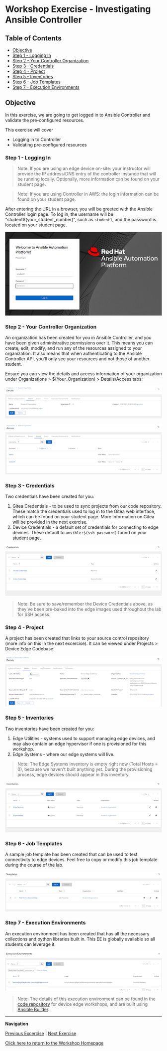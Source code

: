 # Workshop Exercise - Investigating Ansible Controller

## Table of Contents

* [Objective](#objective)
* [Step 1 - Logging In](#step-1---logging-in)
* [Step 2 - Your Controller Organization](#step-2---your-controller-organization)
* [Step 3 - Credentials](#step-3---credentials)
* [Step 4 - Project](#step-4---project)
* [Step 5 - Inventories](#step-5---inventories)
* [Step 6 - Job Templates](#step-6---job-templates)
* [Step 7 - Execution Environments](#step-7---execution-environments)

## Objective

In this exercise, we are going to get logged in to Ansible Controller and validate the pre-configured resources.

This exercise will cover

* Logging in to Controller
* Validating pre-configured resources


### Step 1 - Logging In

> Note: If you are using an edge device on-site: your instructor will provide the IP address/DNS entry of the controller instance that will be running locally. Optionally, more information can be found on your student page.

> Note: If you are using Controller in AWS: the login information can be found on your student page.

After entering the URL in a browser, you will be greeted with the Ansible Controller login page. To log in, the username will be "student$(your_student_number)", such as `student1`, and the password is located on your student page.

![Controller Login Page](../images/controller-login.png)
 
### Step 2 - Your Controller Organization

An organization has been created for you in Ansible Controller, and you have been given administrative permissions over it. This means you can create, edit, modify, and run any of the resources assigned to your organization. It also means that when authenticating to the Ansible Controller API, you'll only see your resources and not those of another student.

Ensure you can view the details and access information of your organization under Organizations > $(Your_Organization) > Details/Access tabs:

![Organization Details](../images/org-details.png)

![Organization Access](../images/org-access.png)

### Step 3 - Credentials

Two credentials have been created for you:
1. Gitea Credentials - to be used to sync projects from our code repository. These match the credentials used to log in to the Gitea web interface, which can be found on your student page. More information on Gitea will be provided in the next exercise.
2. Device Credentials - a default set of credentials for connecting to edge devices. These default to `ansible:$(ssh_password)` found on your student page.

![Credentials](../images/credentials.png)

> Note: Be sure to save/remember the Device Credentials above, as they've been pre-baked into the edge images used throughout the lab for SSH access.

### Step 4 - Project

A project has been created that links to your source control repository (more info on this in the next excercise). It can be viewed under Projects > Device Edge Codebase:

![Project](../images/project.png)

### Step 5 - Inventories

Two inventories have been created for you:
1. Edge Utilities - systems used to support managing edge devices, and may also contain an edge hypervisor if one is provisioned for this workshop.
2. Edge Systems - where our edge systems will live.

> Note: The Edge Systems inventory is empty right now (Total Hosts = 0), because we haven't built anything yet. During the provisioning process, edge devices should appear in this inventory.

![Inventories](../images/inventories.png)

### Step 6 - Job Templates

A sample job template has been created that can be used to test connectivity to edge devices. Feel free to copy or modify this job template during the course of the lab.

![Templates](../images/templates.png)

### Step 7 - Execution Environments

An execution environment has been created that has all the necessary collections and python libraries built in. This EE is globally available so all students can leverage it.

![Execution Environments](../images/ee.png)

> Note: The details of this execution environment can be found in the [code repository](https://github.com/redhat-manufacturing/device-edge-workshops/tree/main/execution-environment) for device edge workshops, and are built using [Ansible Builder](https://www.ansible.com/blog/introduction-to-ansible-builder).

---
**Navigation**

[Previous Excercise](../1.1-preflight) | [Next Exercise](../1.3-source-control-intro)

[Click here to return to the Workshop Homepage](../README.md)
